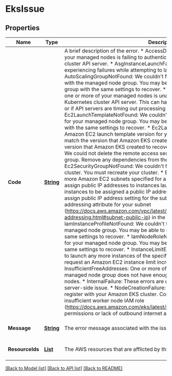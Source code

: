 # EksIssue
## Properties

Name | Type | Description | Notes
------------ | ------------- | ------------- | -------------
**Code** | [**String**](string.md) | A brief description of the error.     * AccessDenied: Amazon EKS or one or more of your managed nodes is failing    to authenticate or authorize with your Kubernetes cluster API server.     * AsgInstanceLaunchFailures: Your Auto Scaling group is experiencing failures    while attempting to launch instances.     * AutoScalingGroupNotFound: We couldn&#39;t find the Auto Scaling group associated    with the managed node group. You may be able to recreate an Auto Scaling    group with the same settings to recover.     * ClusterUnreachable: Amazon EKS or one or more of your managed nodes    is unable to to communicate with your Kubernetes cluster API server. This    can happen if there are network disruptions or if API servers are timing    out processing requests.     * Ec2LaunchTemplateNotFound: We couldn&#39;t find the Amazon EC2 launch template    for your managed node group. You may be able to recreate a launch template    with the same settings to recover.     * Ec2LaunchTemplateVersionMismatch: The Amazon EC2 launch template version    for your managed node group does not match the version that Amazon EKS    created. You may be able to revert to the version that Amazon EKS created    to recover.     * Ec2SecurityGroupDeletionFailure: We could not delete the remote access    security group for your managed node group. Remove any dependencies from    the security group.     * Ec2SecurityGroupNotFound: We couldn&#39;t find the cluster security group    for the cluster. You must recreate your cluster.     * Ec2SubnetInvalidConfiguration: One or more Amazon EC2 subnets specified    for a node group do not automatically assign public IP addresses to instances    launched into it. If you want your instances to be assigned a public IP    address, then you need to enable the auto-assign public IP address setting    for the subnet. See Modifying the public IPv4 addressing attribute for    your subnet (https://docs.aws.amazon.com/vpc/latest/userguide/vpc-ip-addressing.html#subnet-public-ip)    in the Amazon VPC User Guide.     * IamInstanceProfileNotFound: We couldn&#39;t find the IAM instance profile    for your managed node group. You may be able to recreate an instance profile    with the same settings to recover.     * IamNodeRoleNotFound: We couldn&#39;t find the IAM role for your managed    node group. You may be able to recreate an IAM role with the same settings    to recover.     * InstanceLimitExceeded: Your AWS account is unable to launch any more    instances of the specified instance type. You may be able to request an    Amazon EC2 instance limit increase to recover.     * InsufficientFreeAddresses: One or more of the subnets associated with    your managed node group does not have enough available IP addresses for    new nodes.     * InternalFailure: These errors are usually caused by an Amazon EKS server-side    issue.     * NodeCreationFailure: Your launched instances are unable to register    with your Amazon EKS cluster. Common causes of this failure are insufficient    worker node IAM role (https://docs.aws.amazon.com/eks/latest/userguide/worker_node_IAM_role.html)    permissions or lack of outbound internet access for the nodes. | [optional] [default to null]
**Message** | [**String**](string.md) | The error message associated with the issue. | [optional] [default to null]
**ResourceIds** | [**List**](string.md) | The AWS resources that are afflicted by this issue. | [optional] [default to null]

[[Back to Model list]](../README.md#documentation-for-models) [[Back to API list]](../README.md#documentation-for-api-endpoints) [[Back to README]](../README.md)

